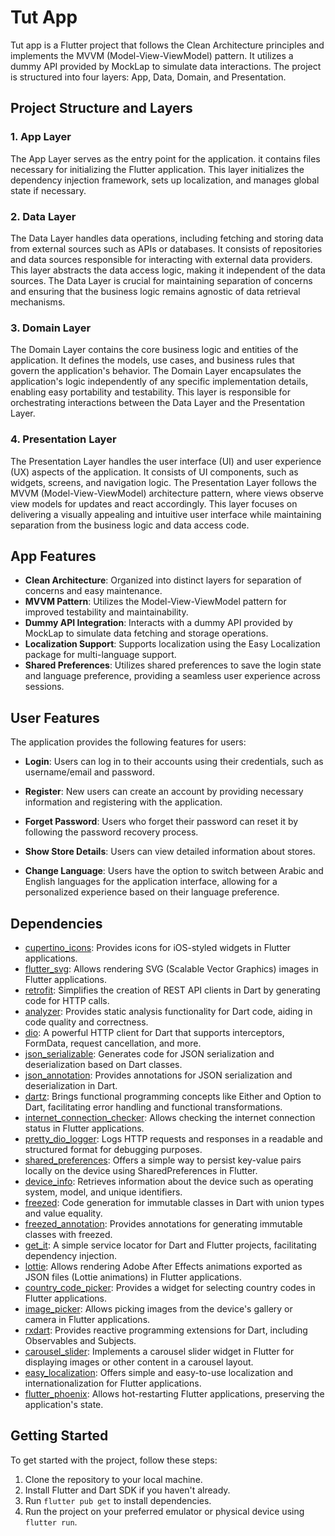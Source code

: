 # Tut App

Tut app is a Flutter project that follows the Clean Architecture principles and implements the MVVM (Model-View-ViewModel) pattern. It utilizes a dummy API provided by MockLap to simulate data interactions. The project is structured into four layers: App, Data, Domain, and Presentation.


## Project Structure and Layers

### **1. App Layer**
The App Layer serves as the entry point for the application. it contains files necessary for initializing the Flutter application. This layer initializes the dependency injection framework, sets up localization, and manages global state if necessary.

### **2. Data Layer**
The Data Layer handles data operations, including fetching and storing data from external sources such as APIs or databases. It consists of repositories and data sources responsible for interacting with external data providers. This layer abstracts the data access logic, making it independent of the data sources. The Data Layer is crucial for maintaining separation of concerns and ensuring that the business logic remains agnostic of data retrieval mechanisms.

### **3. Domain Layer**
The Domain Layer contains the core business logic and entities of the application. It defines the models, use cases, and business rules that govern the application's behavior. The Domain Layer encapsulates the application's logic independently of any specific implementation details, enabling easy portability and testability. This layer is responsible for orchestrating interactions between the Data Layer and the Presentation Layer.

### **4. Presentation Layer**
The Presentation Layer handles the user interface (UI) and user experience (UX) aspects of the application. It consists of UI components, such as widgets, screens, and navigation logic. The Presentation Layer follows the MVVM (Model-View-ViewModel) architecture pattern, where views observe view models for updates and react accordingly. This layer focuses on delivering a visually appealing and intuitive user interface while maintaining separation from the business logic and data access code.

## App Features

- **Clean Architecture**: Organized into distinct layers for separation of concerns and easy maintenance.
- **MVVM Pattern**: Utilizes the Model-View-ViewModel pattern for improved testability and maintainability.
- **Dummy API Integration**: Interacts with a dummy API provided by MockLap to simulate data fetching and storage operations.
- **Localization Support**: Supports localization using the Easy Localization package for multi-language support.
- **Shared Preferences**: Utilizes shared preferences to save the login state and language preference, providing a seamless user experience across sessions.


## User Features

The application provides the following features for users:

- **Login**: Users can log in to their accounts using their credentials, such as username/email and password.
  
- **Register**: New users can create an account by providing necessary information and registering with the application.
  
- **Forget Password**: Users who forget their password can reset it by following the password recovery process.
  
- **Show Store Details**: Users can view detailed information about stores.

- **Change Language**: Users have the option to switch between Arabic and English languages for the application interface, allowing for a personalized experience based on their language preference.


## Dependencies

- [cupertino_icons](https://pub.dev/packages/cupertino_icons): Provides icons for iOS-styled widgets in Flutter applications.
- [flutter_svg](https://pub.dev/packages/flutter_svg): Allows rendering SVG (Scalable Vector Graphics) images in Flutter applications.
- [retrofit](https://pub.dev/packages/retrofit): Simplifies the creation of REST API clients in Dart by generating code for HTTP calls.
- [analyzer](https://pub.dev/packages/analyzer): Provides static analysis functionality for Dart code, aiding in code quality and correctness.
- [dio](https://pub.dev/packages/dio): A powerful HTTP client for Dart that supports interceptors, FormData, request cancellation, and more.
- [json_serializable](https://pub.dev/packages/json_serializable): Generates code for JSON serialization and deserialization based on Dart classes.
- [json_annotation](https://pub.dev/packages/json_annotation): Provides annotations for JSON serialization and deserialization in Dart.
- [dartz](https://pub.dev/packages/dartz): Brings functional programming concepts like Either and Option to Dart, facilitating error handling and functional transformations.
- [internet_connection_checker](https://pub.dev/packages/internet_connection_checker): Allows checking the internet connection status in Flutter applications.
- [pretty_dio_logger](https://pub.dev/packages/pretty_dio_logger): Logs HTTP requests and responses in a readable and structured format for debugging purposes.
- [shared_preferences](https://pub.dev/packages/shared_preferences): Offers a simple way to persist key-value pairs locally on the device using SharedPreferences in Flutter.
- [device_info](https://pub.dev/packages/device_info): Retrieves information about the device such as operating system, model, and unique identifiers.
- [freezed](https://pub.dev/packages/freezed): Code generation for immutable classes in Dart with union types and value equality.
- [freezed_annotation](https://pub.dev/packages/freezed_annotation): Provides annotations for generating immutable classes with freezed.
- [get_it](https://pub.dev/packages/get_it): A simple service locator for Dart and Flutter projects, facilitating dependency injection.
- [lottie](https://pub.dev/packages/lottie): Allows rendering Adobe After Effects animations exported as JSON files (Lottie animations) in Flutter applications.
- [country_code_picker](https://pub.dev/packages/country_code_picker): Provides a widget for selecting country codes in Flutter applications.
- [image_picker](https://pub.dev/packages/image_picker): Allows picking images from the device's gallery or camera in Flutter applications.
- [rxdart](https://pub.dev/packages/rxdart): Provides reactive programming extensions for Dart, including Observables and Subjects.
- [carousel_slider](https://pub.dev/packages/carousel_slider): Implements a carousel slider widget in Flutter for displaying images or other content in a carousel layout.
- [easy_localization](https://pub.dev/packages/easy_localization): Offers simple and easy-to-use localization and internationalization for Flutter applications.
- [flutter_phoenix](https://pub.dev/packages/flutter_phoenix): Allows hot-restarting Flutter applications, preserving the application's state.

## Getting Started

To get started with the project, follow these steps:

1. Clone the repository to your local machine.
2. Install Flutter and Dart SDK if you haven't already.
3. Run `flutter pub get` to install dependencies.
4. Run the project on your preferred emulator or physical device using `flutter run`.






